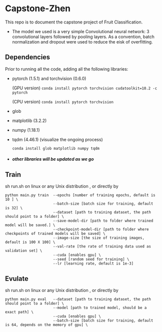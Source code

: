 # Capstone-Zhen

This repo is to document the capstone project of Fruit Classification. 

* The model we used is a very simple Convolutional neural network: 3 convolutional layers followed by pooling layers. As a convention, batch normalization and dropout were used to reduce the eisk of overfitting. 

## Dependencies
Prior to running all the code, adding all the following libraries:

* pytorch (1.5.1) and torchvision (0.6.0) 

  (GPU version) 
  ```conda install pytorch torchvision cudatoolkit=10.2 -c pytorch```
  
  (CPU version) 
  ```conda install pytorch torchvision```
  
* glob 
* matplotlib (3.2.2)
* numpy (1.18.1)
* tqdm (4.46.1) (visualize the ongoing process)

  ```conda install glob matplotlib numpy tqdm```

* ##### other libraries will be updated as we go 

## Train 
sh run.sh on linux or any Unix distribution , or directly by
``` 
python main.py train  --epochs [number of training epochs, default is 10 ] \
                      --batch-size [batch size for training, default is 32] \
                      --dataset [path to training dataset, the path should point to a folder] \
                      --save-model-dir [path to folder where trained model will be saved.] \
                      --checkpoint-model-dir [path to folder where checkpoints of trained models will be saved] \
                      --image-size [the size of training images, default is 100 X 100] \
                      --val-rate [the rate of training data used as validation set] \
                      --cuda [enables gpu] \
                      --seed [random seed for training] \
                      --lr [learning rate, default is 1e-3]             
```     

## Evulate
sh run.sh on linux or any Unix distribution , or directly by
``` 
python main.py eval   --dataset [path to training dataset, the path should point to a folder] \
                      --model [path to trained model, should be a exact path] \
                      --cuda [enables gpu] \
                      --batch-size [batch size for training, default is 64, depends on the memory of gpu] \
                               
```     



